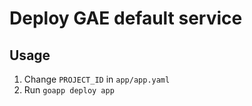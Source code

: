 # Deploy GAE default service

## Usage

1. Change `PROJECT_ID` in `app/app.yaml`
1. Run `goapp deploy app`
